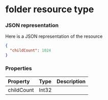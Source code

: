 # folder resource type



### JSON representation

Here is a JSON representation of the resource

<!-- {
  "blockType": "resource",
  "optionalProperties": [

  ],
  "@odata.type": "microsoft.graph.folder"
}-->

```json
{
  "childCount": 1024
}

```
### Properties
| Property	   | Type	|Description|
|:---------------|:--------|:----------|
|childCount|Int32||

<!-- uuid: 91ca337a-c3e2-49bf-a2f6-4076cb1831ec
2015-10-15 04:07:52 UTC -->
<!-- {
  "type": "#page.annotation",
  "description": "folder resource",
  "keywords": "",
  "section": "documentation",
  "tocPath": ""
}-->